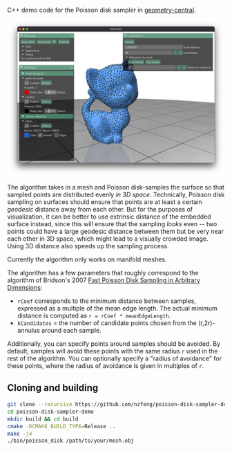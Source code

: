 C++ demo code for the Poisson disk sampler in [geometry-central](http://geometry-central.net/surface/algorithms/flip_geodesics/).

![gui screencap](https://raw.githubusercontent.com/nzfeng/poisson-disk-sampler-demo/main/media/gui_screencap.png)

The algorithm takes in a mesh and Poisson disk-samples the surface so that sampled points are distributed evenly *in 3D space*. Technically, Poisson disk sampling on surfaces should ensure that points are at least a certain *geodesic* distance away from each other. But for the purposes of visualization, it can be better to use extrinsic distance of the embedded surface instead, since this will ensure that the sampling *looks* even -- two points could have a large geodesic distance between them but be very near each other in 3D space, which might lead to a visually crowded image. Using 3D distance also speeds up the sampling process.

Currently the algorithm only works on manifold meshes.

The algorithm has a few parameters that roughly correspond to the algorithm of Bridson's 2007 [Fast Poisson Disk Sampling in Arbitrary Dimensions](https://www.cs.ubc.ca/~rbridson/docs/bridson-siggraph07-poissondisk.pdf):

* `rCoef` corresponds to the minimum distance between samples, expressed as a multiple of the mean edge length. The actual minimum distance is computed as `r = rCoef * meanEdgeLength`.
* `kCandidates` = the number of candidate points chosen from the (r,2r)-annulus around each sample.

Additionally, you can specify points around samples should be avoided. By default, samples will avoid these points with the same radius `r` used in the rest of the algorithm. You can optionally specify a "radius of avoidance" for these points, where the radius of avoidance is given in multiples of `r`.

## Cloning and building

```sh
git clone --recursive https://github.com/nzfeng/poisson-disk-sampler-demo.git
cd poisson-disk-sampler-demo
mkdir build && cd build
cmake -DCMAKE_BUILD_TYPE=Release ..
make -j4
./bin/poisson_disk /path/to/your/mesh.obj
```